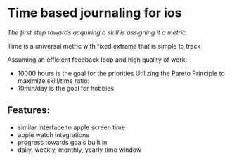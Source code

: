 # Time based journaling for ios
*The first step towards acquiring a skill is assigning it a metric.*

Time is a universal metric with fixed extrama that is simple to track

Assuming an efficient feedback loop and high quality of work:
- 10000 hours is the goal for the priorities
Utilizing the Pareto Principle to maximize skill/time ratio:
- 10min/day is the goal for hobbies

## Features:
- similar interface to apple screen time
- apple watch integrations
- progress towards goals built in
- daily, weekly, monthly, yearly time window
             

